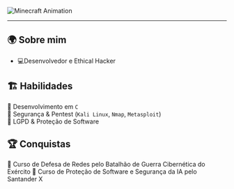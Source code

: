 ![Minecraft Animation](https://readme-typing-svg.demolab.com?font=Press+Start+2P&size=18&pause=1000&color=4ADE80&center=true&vCenter=true&multiline=true&width=500&height=80&lines=⛏️+Quebrando+Blocos...;🎮+Subindo+de+nível!;+🌱+Explorando+novos+biomas!)

---

## 🌍 **Sobre mim**  
- 💻Desenvolvedor e Ethical Hacker 

## 🏗️ **Habilidades**  
🔹 Desenvolvimento em `C`  
🔹 Segurança & Pentest (`Kali Linux`, `Nmap`, `Metasploit`)  
🔹 LGPD & Proteção de Software  

## 🏆 **Conquistas**
🏅 Curso de Defesa de Redes pelo Batalhão de Guerra Cibernética do Exército
🏅 Curso de Proteção de Software e Segurança da IA pelo Santander X  
